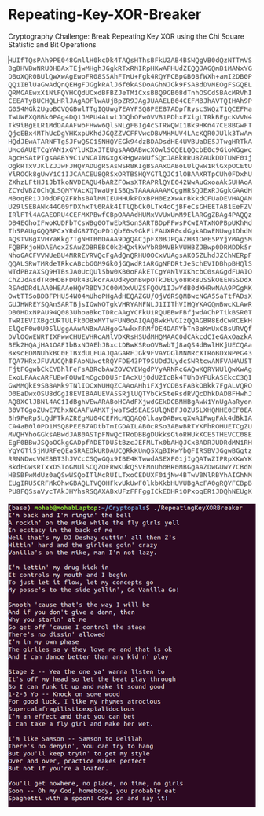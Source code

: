 # Repeating-Key-XOR-Breaker
Cryptography Challenge: Break Repeating Key XOR using the Chi Square Statistic and Bit Operations

<p align="center">
	<img src="encryptedText.png", width="800">
</p>

<p align="center">
	<img src="decryptedText.png", width="800">
</p>
